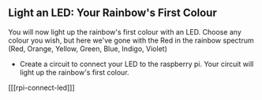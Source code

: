 ## Light an LED: Your Rainbow's First Colour

You will now light up the rainbow's first colour with an LED. Choose any colour you wish, but here we've gone with the Red in the rainbow spectrum
(Red, Orange, Yellow, Green, Blue, Indigo, Violet)

+ Create a circuit to connect your LED to the raspberry pi. Your circuit will light up the rainbow's first colour.

[[[rpi-connect-led]]]
